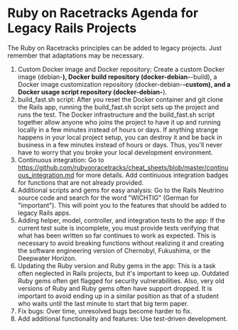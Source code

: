 # Ruby on Racetracks Agenda for Legacy Rails Projects

The Ruby on Racetracks principles can be added to legacy projects.  Just remember that adaptations may be necessary.

1.  Custom Docker image and Docker repository: Create a custom Docker image (debian-**), Docker build repository (docker-debian-**-build), a Docker image customization repository (docker-debian-**-custom), and a Docker usage script repository (docker-debian-**).
2.  build_fast.sh script: After you reset the Docker container and git clone the Rails app, running the build_fast.sh script sets up the project and runs the test.  The Docker infrastructure and the build_fast.sh script together allow anyone who joins the project to have it up and running locally in a few minutes instead of hours or days.  If anything strange happens in your local project setup, you can destroy it and be back in business in a few minutes instead of hours or days.  Thus, you'll never have to worry that you broke your local development environment.
3.  Continuous integration: Go to https://github.com/rubyonracetracks/cheat_sheets/blob/master/continuous_integration.md for more details.  Add continuous integration badges for functions that are not already provided.
4.  Additional scripts and gems for easy analysis: Go to the Rails Neutrino source code and search for the word "WICHTIG" (German for "important").  This will point you to the features that should be added to legacy Rails apps.
5.  Adding helper, model, controller, and integration tests to the app: If the current test suite is incomplete, you must provide tests verifying that what has been written so far continues to work as expected.  This is necessary to avoid breaking functions without realizing it and creating the software engineering version of Chernobyl, Fukushima, or the Deepwater Horizon.
6.  Updating the Ruby version and Ruby gems in the app: This is a task often neglected in Rails projects, but it's important to keep up.  Outdated Ruby gems often get flagged for security vulnerabilities.  Also, very old versions of Ruby and Ruby gems often have support dropped.  It is important to avoid ending up in a similar position as that of a student who waits until the last minute to start that big term paper.
7.  Fix bugs: Over time, unresolved bugs become harder to fix.
8.  Add additional functionality and features: Use test-driven development.
